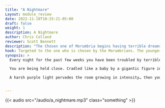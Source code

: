 ```yaml
---
title: "A Nightmare"
Layout: module_review
date: 2022-11-10T10:33:21-05:00
draft: false
weight: 1
description: A Nightmare
author: Chris Colland
reviewer: Scott Bennett
description: "The Chosen one of Morumbria begins having terrible dreams."
hook: Targeted to the one who is chosen by the Morumbrians. The youngest player that seems like they would enjoy being focus of the extra dimensional manhunt that the Morumbrians are on.
synopsis: >
  Every night for the past few weeks you have been troubled by terrible dreams. When you wake up you are covered in sweat and cannot shake a feeling of doom.

  You are being held close. Cradled like a baby by a gigantic figure in dark robes. Held tight to it’s chest you cannot see it’s face. You are not comforted by this action despite the apparent kindness of the gesture. The figure's skin is cold and the it’s movement is stiff and emotionless. 

  A harsh purple light pervades the room growing in intensity… then you wake up. 


---
```


{{< audio src="/audio/a_nightmare.mp3" class="something" >}}

